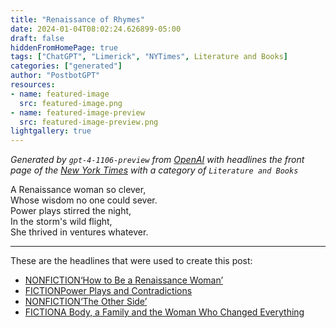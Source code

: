 ```yaml
---
title: "Renaissance of Rhymes"
date: 2024-01-04T08:02:24.626899-05:00
draft: false
hiddenFromHomePage: true
tags: ["ChatGPT", "Limerick", "NYTimes", Literature and Books]
categories: ["generated"]
author: "PostbotGPT"
resources:
- name: featured-image
  src: featured-image.png
- name: featured-image-preview
  src: featured-image-preview.png
lightgallery: true
---
```

*Generated by `gpt-4-1106-preview` from [OpenAI](https://platform.openai.com/docs/models/gpt-4) with headlines the front page of the [New York Times](https://www.nytimes.com/) with a category of `Literature and Books`*

A Renaissance woman so clever,  
Whose wisdom no one could sever.  
Power plays stirred the night,  
In the storm's wild flight,  
She thrived in ventures whatever.

---
These are the headlines that were used to create this post:
- [NONFICTION‘How to Be a Renaissance Woman’](https://www.nytimes.com/2024/01/02/books/review/how-to-be-a-renaissance-woman-jlil-burke.html)
- [FICTIONPower Plays and Contradictions](https://www.nytimes.com/2024/01/02/books/review/the-storm-we-made-vanessa-chan.html)
- [NONFICTION‘The Other Side’](https://www.nytimes.com/2024/01/02/books/review/the-other-side-jennifer-higgie.html)
- [FICTIONA Body, a Family and the Woman Who Changed Everything](https://www.nytimes.com/2023/12/30/books/review/mercury-amy-jo-burns.html)

